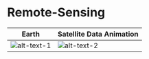 # Remote-Sensing
Earth  | Satellite Data Animation
--- | ---
![alt-text-1](https://github.com/Aliarcher/Remote-Sensing/assets/53465519/e97f005e-661f-441e-8395-f46d88875328) | ![alt-text-2](https://github.com/Aliarcher/Remote-Sensing/assets/53465519/b02ddf58-5288-4406-8b09-32dd00961696)

